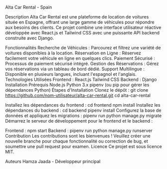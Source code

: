 Alta Car Rental - Spain


Description
Alta Car Rental est une plateforme de location de voitures située en Espagne, offrant une large gamme de véhicules pour répondre aux besoins des clients. Ce projet combine une interface utilisateur réactive développée avec React.js et Tailwind CSS avec une puissante API backend construite avec Django.

Fonctionnalités
Recherche de Véhicules : Parcourez et filtrez une variété de voitures disponibles à la location.
Réservation en Ligne : Réservez facilement votre véhicule en ligne en quelques clics.
Paiement Sécurisé : Processus de paiement sécurisé intégré.
Gestion des Réservations : Gérez vos réservations via un tableau de bord dédié.
Support Multilingue : Disponible en plusieurs langues, incluant l'espagnol et l'anglais.
Technologies Utilisées
Frontend :
React.js
Tailwind CSS
Backend :
Django
Installation
Prérequis
Node.js
Python 3.x
pipenv (ou pip pour gérer les dépendances Python)
Étapes d'Installation
Clonez le dépôt :
git clone https://github.com/nom-utilisateur/alta-car-rental.git
cd alta-car-rental

Installez les dépendances du frontend :
cd frontend
npm install
Installez les dépendances du backend :
cd backend
pipenv install
Configurez la base de données et appliquez les migrations :
pipenv run python manage.py migrate
Démarrez le serveur de développement pour le frontend et le backend :

Frontend :
npm start
Backend :
pipenv run python manage.py runserver
Contribution
Les contributions sont les bienvenues ! Veuillez créer une nouvelle branche pour chaque fonctionnalité ou correction de bug, et soumettre une pull request pour examen.
Licence
Ce projet est sous licence MIT.

Auteurs
Hamza Jaada - Développeur principal
